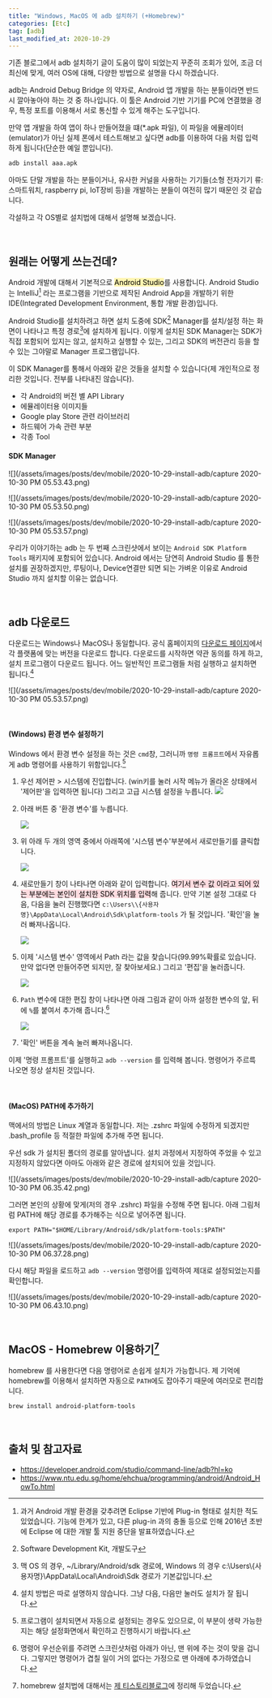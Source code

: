 ```yaml
---
title: "Windows, MacOS 에 adb 설치하기 (+Homebrew)"
categories: [Etc]
tag: [adb]
last_modified_at: 2020-10-29
---
```

기존 블로그에서 adb 설치하기 글이 도움이 많이 되었는지 꾸준히 조회가 있어, 조금 더 최신에 맞게, 여러 OS에 대해, 다양한 방법으로 설명을 다시 하겠습니다. 

adb는 Android Debug Bridge 의 약자로, Android 앱 개발을 하는 분들이라면 반드시 깔아놓아야 하는 것 중 하나입니다. 이 툴은 Android 기반 기기를 PC에 연결했을 경우, 특정 포트를 이용해서 서로 통신할 수 있게 해주는 도구입니다. 

만약 앱 개발을 하여 앱이 하나 만들어졌을 떄(*.apk 파일), 이 파일을 에뮬레이터(emulator)가 아닌 실제 폰에서 테스트해보고 싶다면 adb를 이용하여 다음 처럼 입력하게 됩니다(단순한 예일 뿐입니다).

```sh
adb install aaa.apk
```

아마도 단말 개발을 하는 분들이거나, 유사한 커널을 사용하는 기기들(소형 전자기기 류: 스마트워치, raspberry pi, IoT장비 등)을 개발하는 분들이 여전히 많기 때문인 것 같습니다. 

각설하고 각 OS별로 설치법에 대해서 설명해 보겠습니다. 

<br/>

## 원래는 어떻게 쓰는건데?

Android 개발에 대해서 기본적으로 <mark style='background-color: #fff5b1'>Android Studio</mark>를 사용합니다. Android Studio는 IntelliJ[^1] 라는 프로그램을 기반으로 제작된 Android App을 개발하기 위한 IDE(Integrated Development Environment, 통합 개발 환경)입니다.

Android Studio를 설치하려고 하면 설치 도중에 SDK[^2] Manager를 설치/설정 하는 화면이 나타나고 특정 경로[^3]에 설치하게 됩니다. 이렇게 설치된 SDK Manager는 SDK가 직접 포함되어 있지는 않고, 설치하고 실행할 수 있는, 그리고 SDK의 버전관리 등을 할 수 있는 그야말로 Manager 프로그램입니다. 

이 SDK Manager를 통해서 아래와 같은 것들을 설치할 수 있습니다(제 개인적으로 정리한 것입니다. 전부를 나타내진 않습니다).

- 각 Android의 버전 별 API Library
- 에뮬레이터용 이미지들
- Google play Store 관련 라이브러리
- 하드웨어 가속 관련 부분
- 각종 Tool

#### SDK Manager

![](/assets/images/posts/dev/mobile/2020-10-29-install-adb/capture 2020-10-30 PM 05.53.43.png)

![](/assets/images/posts/dev/mobile/2020-10-29-install-adb/capture 2020-10-30 PM 05.53.50.png)

![](/assets/images/posts/dev/mobile/2020-10-29-install-adb/capture 2020-10-30 PM 05.53.57.png)

우리가 이야기하는 adb 는 두 번째 스크린샷에서 보이는 `Android SDK Platform Tools` 패키지에 포함되어 있습니다. Android 에서는 당연히 Android Studio 를 통한 설치를 권장하겠지만, 루팅이나, Device연결만 되면 되는 가벼운 이유로 Android Studio 까지 설치할 이유는 없습니다. 

<br/>

## adb 다운로드

다운로드는 Windows나 MacOS나 동일합니다. 공식 홈페이지의 [다운로드 페이지](https://developer.android.com/studio/releases/platform-tools?hl=ko)에서 각 플랫폼에 맞는 버전을 다운로드 합니다. 다운로드를 시작하면 약관 동의를 하게 하고, 설치 프로그램이 다운로드 됩니다. 어느 일반적인 프로그램들 처럼 실행하고 설치하면 됩니다.[^4]

![](/assets/images/posts/dev/mobile/2020-10-29-install-adb/capture 2020-10-30 PM 05.53.57.png)

<br/>

#### (Windows) 환경 변수 설정하기

Windows 에서 환경 변수 설정을 하는 것은 `cmd`창, 그러니까 `명령 프롬프트`에서 자유롭게 adb 명령어를 사용하기 위함입니다.[^5]

1. 우선 제어판 > 시스템에 진입합니다. (win키를 눌러 시작 메뉴가 올라온 상태에서 '제어판'을 입력하면 됩니다) 그리고 고급 시스템 설정을 누릅니다. 
    ![](/assets/images/posts/dev/mobile/2020-10-29-install-adb/win1.png)

2. 아래 버튼 중 '환경 변수'를 누릅니다. 

    ![](/assets/images/posts/dev/mobile/2020-10-29-install-adb/win2.png)

3. 위 아래 두 개의 영역 중에서 아래쪽에 '시스템 변수'부분에서 새로만들기를 클릭합니다. 

    ![](/assets/images/posts/dev/mobile/2020-10-29-install-adb/win3.png)

4. 새로만들기 창이 나타나면 아래와 같이 입력합니다. <mark style='background-color: #ffdce0'>여기서 변수 값 이라고 되어 있는 부분에는 본인이 설치한 SDK 위치를 입력</mark>해 줍니다. 만약 기본 설정 그대로 다음, 다음을 눌러 진행했다면 `c:\Users\\{사용자명}\AppData\Local\Android\Sdk\platform-tools` 가 될 것입니다. '확인'을 눌러 빠져나옵니다. 

    ![](/assets/images/posts/dev/mobile/2020-10-29-install-adb/win4.png)

5. 이제 '시스템 변수' 영역에서 Path 라는 값을 찾습니다(99.99%확률로 있습니다. 만약 없다면 만들어주면 되지만, 잘 찾아보세요.) 그리고 '편집'을 눌러줍니다.

    ![](/assets/images/posts/dev/mobile/2020-10-29-install-adb/win5.png)

6. `Path` 변수에 대한 편집 창이 나타나면 아래 그림과 같이 아까 설정한 변수의 앞, 뒤에 `%`를 붙여서 추가해 줍니다.[^6]

    ![](/assets/images/posts/dev/mobile/2020-10-29-install-adb/win6.png)

7. '확인' 버튼을 계속 눌러 빠져나옵니다. 

이제 '명령 프롬프트'를 실행하고 `adb --version` 를 입력해 봅니다. 명령어가 주르륵 나오면 정상 설치된 것입니다. 

<br/>

#### (MacOS) PATH에 추가하기

맥에서의 방법은 Linux 계열과 동일합니다. 저는 .zshrc 파일에 수정하게 되겠지만 .bash_profile 등 적절한 파일에 추가해 주면 됩니다. 

우선 sdk 가 설치된 폴더의 경로를 알아냅니다. 설치 과정에서 지정하여 주었을 수 있고 지정하지 않았다면 아마도 아래와 같은 경로에 설치되어 있을 것입니다. 

![](/assets/images/posts/dev/mobile/2020-10-29-install-adb/capture 2020-10-30 PM 06.35.42.png)

그러면 본인의 상황에 맞게(저의 경우 .zshrc) 파일을 수정해 주면 됩니다. 아래 그림처럼 PATH에 해당 경로를 추가해주는 식으로 넣어주면 됩니다. 

```
export PATH="$HOME/Library/Android/sdk/platform-tools:$PATH"
```

![](/assets/images/posts/dev/mobile/2020-10-29-install-adb/capture 2020-10-30 PM 06.37.28.png)

다시 해당 파일을 로드하고 `adb --version` 명령어를 입력하여 제대로 설정되었는지를 확인합니다. 

![](/assets/images/posts/dev/mobile/2020-10-29-install-adb/capture 2020-10-30 PM 06.43.10.png)

<br/>

## MacOS - Homebrew 이용하기[^7]

homebrew 를 사용한다면 다음 명령어로 손쉽게 설치가 가능합니다. 제 기억에 homebrew를 이용해서 설치하면 자동으로 `PATH`에도 잡아주기 때문에 여러모로 편리합니다. 

```sh
brew install android-platform-tools
```

<br/>

## 출처 및 참고자료

- <https://developer.android.com/studio/command-line/adb?hl=ko>
- <https://www.ntu.edu.sg/home/ehchua/programming/android/Android_HowTo.html>

[^1]: 과거 Android 개발 환경을 갖추려면 Eclipse 기반에 Plug-in 형태로 설치한 적도 있었습니다. 기능에 한계가 있고, 다른 plug-in 과의 충돌 등으로 인해 2016년 초반에 Eclipse 에 대한 개발 툴 지원 중단을 발표하였습니다. 

[^2]: Software Development Kit, 개발도구

[^3]: 맥 OS 의 경우, ~/Library/Android/sdk 경로에, Windows 의 경우 c:\Users\\{사용자명}\AppData\Local\Android\Sdk 경로가 기본값입니다.

[^4]: 설치 방법은 따로 설명하지 않습니다. 그냥 다음, 다음만 눌러도 설치가 잘 됩니다.

[^5]: 프로그램이 설치되면서 자동으로 설정되는 경우도 있으므로, 이 부분이 생략 가능한지는 해당 설정화면에서 확인하고 진행하시기 바랍니다.

[^6]: 명령어 우선순위를 주려면 스크린샷처럼 아래가 아닌, 맨 위에 주는 것이 맞을 겁니다. 그렇지만 명령어가 겹칠 일이 거의 없다는 가정으로 맨 아래에 추가하였습니다.

[^7]: homebrew 설치법에 대해서는 [제 티스토리블로그](https://4urdev.tistory.com/112)에 정리해 두었습니다.